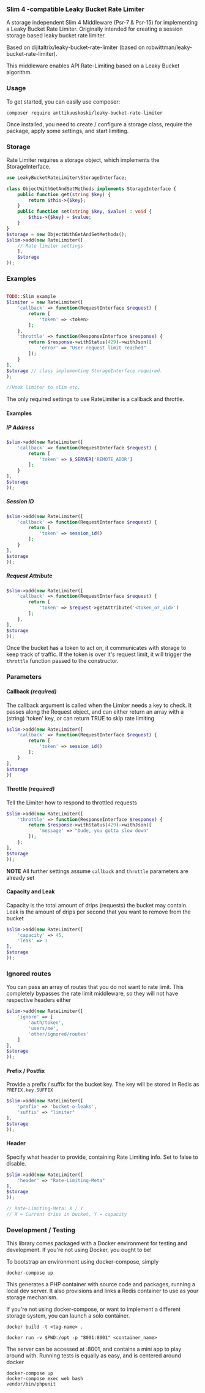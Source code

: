 ### Slim 4 -compatible Leaky Bucket Rate Limiter

A storage independent Slim 4 Middleware (Psr-7 & Psr-15) for implementing a Leaky Bucket Rate Limiter. Originally intended for creating a session storage based leaky bucket rate limiter.

Based on dijitaltrix/leaky-bucket-rate-limiter (based on robwittman/leaky-bucket-rate-limiter).

This middleware enables API Rate-Limiting based on a Leaky Bucket algorithm.

### Usage

To get started, you can easily use composer:

`composer require anttikuuskoski/leaky-bucket-rate-limiter`

Once installed, you need to create / configure a storage class, require the package, apply some settings, and start limiting.

### Storage

Rate Limiter requires a storage object, which implements the StorageInterface.

``` php
use LeakyBucketRateLimiter\StorageInterface;

class ObjectWithGetAndSetMethods implements StorageInterface {
    public function get(string $key) {
        return $this->{$key};
    }
    public function set(string $key, $value) : void {
        $this->{$key} = $value;
    }
}
$storage = new ObjectWithGetAndSetMethods();
$slim->add(new RateLimiter([
    // Rate limiter settings
    ],
    $storage
));
```

### Examples

```php

TODO::Slim example
$limiter = new RateLimiter([
    'callback' => function(RequestInterface $request) {
        return [
            'token' => <token>
        ];
    },
    'throttle' => function(ResponseInterface $response) {
        return $response->withStatus(429)->withJson([
            'error' => "User request limit reached"
        ]);
    }
],
$storage // class implementing StorageInterface required.
);

//Hook limiter to slim etc.

```

The only required settings to use RateLimiter is a callback and throttle.

#### Examples

##### IP Address
```php
$slim->add(new RateLimiter([
    'callback' => function(RequestInterface $request) {
        return [
            'token' => $_SERVER['REMOTE_ADDR']
        ];
    }
],
$storage
));
```

##### Session ID
```php
$slim->add(new RateLimiter([
    'callback' => function(RequestInterface $request) {
        return [
            'token' => session_id()
        ];
    }
],
$storage
));
```

##### Request Attribute
``` php
$slim->add(new RateLimiter([
    'callback' => function(RequestInterface $request) {
        return [
            'token' => $request->getAttribute('<token_or_uid>')
        ];
    },
],
$storage
));

```

Once the bucket has a token to act on, it communicates with storage to keep track of traffic. If the token is over it's request limit, it will trigger the `throttle` function passed to the constructor.

### Parameters

#### Callback *(required)*

The callback argument is called when the Limiter needs a key to check. It passes along the Request object, and can either return an array with a (string) 'token' key, or can return TRUE to skip rate limiting
``` php
$slim->add(new RateLimiter([
    'callback' => function(RequestInterface $request) {
        return [
            'token' => session_id()
        ];
    }
],
$storage
))
```

#### Throttle *(required)*

Tell the Limiter how to respond to throttled requests
``` php
$slim->add(new RateLimiter([
    'throttle' => function(ResponseInterface $response) {
        return $response->withStatus(429)->withJson([
            'message' => "Dude, you gotta slow down"
        ]);
    };
],
$storage
));
```

**NOTE** All further settings assume `callback` and `throttle` parameters are already set

#### Capacity and Leak

Capacity is the total amount of drips (requests) the bucket may contain. Leak is the amount of drips per second that you want to remove from the bucket
```php
$slim->add(new RateLimiter([
    'capacity' => 45,
    'leak' => 1
],
$storage
));
```


### Ignored routes

You can pass an array of routes that you do not want to rate limit. This completely bypasses the rate limit middleware, so they will not have respective headers either
``` php
$slim->add(new RateLimiter([
    'ignore' => [
        'auth/token',
        'users/me',
        'other/ignored/routes'
    ]
],
$storage
));
```

#### Prefix / Postfix

Provide a prefix / suffix for the bucket key. The key will be stored in Redis as `PREFIX.key.SUFFIX`
``` php
$slim->add(new RateLimiter([
    'prefix' => 'bucket-o-leaks',
    'suffix' => "limiter"
],
$storage
));
```

#### Header
Specify what header to provide, containing Rate Limiting info. Set to false to disable.
```php
$slim->add(new RateLimiter([
    'header' => "Rate-Limiting-Meta"
],
$storage
));

// Rate-Limiting-Meta: X / Y
// X = Current drips in bucket, Y = capacity
```


### Development / Testing

This library comes packaged with a Docker environment for testing and development. If you're not using Docker, you ought to be!

To bootstrap an environment using docker-compose, simply

`docker-compose up`

This generates a PHP container with source code and packages, running a local dev server. It also provisions and links a Redis container to use as your storage mechanism.

If you're not using docker-compose, or want to implement a different storage system, you can launch a solo container.

```
docker build -t <tag-name> .

docker run -v $PWD:/opt -p "8001:8001" <container_name>
```

The server can be accessed at :8001, and contains a mini app to play around with. Running tests is equally as easy, and is centered around docker

```shell
docker-compose up
docker-compose exec web bash
vendor/bin/phpunit
```
